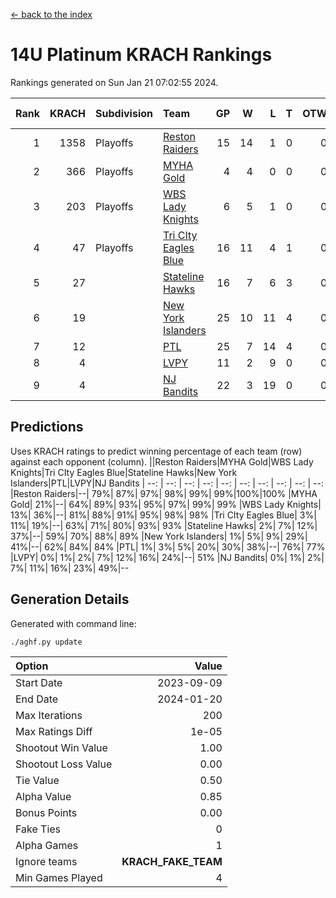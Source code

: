 [<- back to the index](readme.md)
# 14U Platinum KRACH Rankings
Rankings generated on Sun Jan 21 07:02:55 2024.

Rank|KRACH|Subdivision|Team|GP|W|L|T|OTW|OTL|SoS|Exp Wins|Win Diff
---:|---:|:---|:---|---:|---:|---:|---:|---:|---:|---:|---:|---:
1|1358|Playoffs|[Reston Raiders](https://gamesheetstats.com/seasons/3663/teams/140829/schedule)|15|14|1|0|0|0|507|14.8|-0.0
2|366|Playoffs|[MYHA Gold](https://gamesheetstats.com/seasons/3663/teams/140824/schedule)|4|4|0|0|0|0|11|4.9|0.0
3|203|Playoffs|[WBS Lady Knights](https://gamesheetstats.com/seasons/3663/teams/140825/schedule)|6|5|1|0|0|0|203|5.8|-0.0
4|47|Playoffs|[Tri CIty Eagles Blue](https://gamesheetstats.com/seasons/3663/teams/140831/schedule)|16|11|4|1|0|0|107|12.4|0.0
5|27||[Stateline Hawks](https://gamesheetstats.com/seasons/3663/teams/140830/schedule)|16|7|6|3|0|0|272|9.4|0.0
6|19||[New York Islanders](https://gamesheetstats.com/seasons/3663/teams/140832/schedule)|25|10|11|4|0|0|199|12.9|0.0
7|12||[PTL](https://gamesheetstats.com/seasons/3663/teams/140827/schedule)|25|7|14|4|0|0|235|9.9|0.0
8|4||[LVPY](https://gamesheetstats.com/seasons/3663/teams/140820/schedule)|11|2|9|0|0|0|129|2.9|0.0
9|4||[NJ Bandits](https://gamesheetstats.com/seasons/3663/teams/140828/schedule)|22|3|19|0|0|0|125|3.9|0.0

## Predictions
Uses KRACH ratings to predict winning percentage of each team (row) against each opponent (column).
||Reston Raiders|MYHA Gold|WBS Lady Knights|Tri CIty Eagles Blue|Stateline Hawks|New York Islanders|PTL|LVPY|NJ Bandits
| --: | --: | --: | --: | --: | --: | --: | --: | --: | --: 
|Reston Raiders|--| 79%| 87%| 97%| 98%| 99%| 99%|100%|100%
|MYHA Gold| 21%|--| 64%| 89%| 93%| 95%| 97%| 99%| 99%
|WBS Lady Knights| 13%| 36%|--| 81%| 88%| 91%| 95%| 98%| 98%
|Tri CIty Eagles Blue|  3%| 11%| 19%|--| 63%| 71%| 80%| 93%| 93%
|Stateline Hawks|  2%|  7%| 12%| 37%|--| 59%| 70%| 88%| 89%
|New York Islanders|  1%|  5%|  9%| 29%| 41%|--| 62%| 84%| 84%
|PTL|  1%|  3%|  5%| 20%| 30%| 38%|--| 76%| 77%
|LVPY|  0%|  1%|  2%|  7%| 12%| 16%| 24%|--| 51%
|NJ Bandits|  0%|  1%|  2%|  7%| 11%| 16%| 23%| 49%|--

## Generation Details

Generated with command line:
```
./aghf.py update
```

| Option | Value |
| :----- | ----: |
| Start Date | 2023-09-09 |
| End Date | 2024-01-20 |
| Max Iterations | 200 |
| Max Ratings Diff | 1e-05 |
| Shootout Win Value | 1.00 |
| Shootout Loss Value | 0.00 |
| Tie Value | 0.50 |
| Alpha Value | 0.85 |
| Bonus Points | 0.00 |
| Fake Ties | 0 |
| Alpha Games | 1 |
| Ignore teams | __KRACH_FAKE_TEAM__ |
| Min Games Played | 4 |

